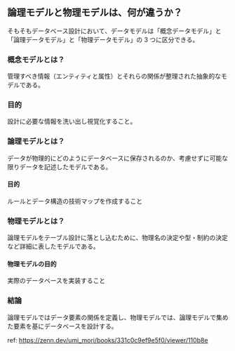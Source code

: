 ## 論理モデルと物理モデルは、何が違うか？

そもそもデータベース設計において、データモデルは「概念データモデル」と「論理データモデル」と「物理データモデル」の 3 つに区分できる。

### 概念モデルとは？

管理すべき情報（エンティティと属性）とそれらの関係が整理された抽象的なモデルである。

### 目的

設計に必要な情報を洗い出し視覚化すること。

### 論理モデルとは？

データが物理的にどのようにデータベースに保存されるのか、考慮せずに可能な限りデータを記述したモデルである。

#### 目的

ルールとデータ構造の技術マップを作成すること

### 物理モデルとは？

論理モデルをテーブル設計に落とし込むために、物理名の決定や型・制約の決定など詳細に表したモデルである。

#### 物理モデルの目的

実際のデータベースを実装すること

### 結論

論理モデルではデータ要素の関係を定義し、物理モデルでは、論理モデルで集めた要素を基にデータベースを設計する。

ref: https://zenn.dev/umi_mori/books/331c0c9ef9e5f0/viewer/110b8e
